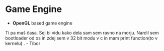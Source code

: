 # Game Engine
- **OpenGL** based game engine


Ti pa maš časa. Sej bi vidu kako dela sam sem ravno na morju. Nardil sem bootloader od os in zdej sem v 32 bit modu v c in mam print function(to v kernelu) . - Tibor
